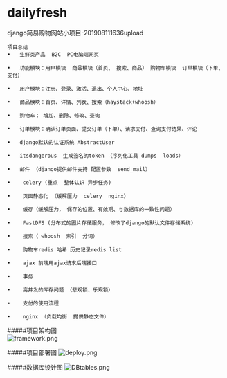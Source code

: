 # dailyfresh


django简易购物网站小项目-201908111636upload

	项目总结
	•	生鲜类产品  B2C  PC电脑端网页
	
	•	功能模块：用户模块  商品模块（首页、 搜索、商品） 购物车模块  订单模块（下单、 支付）
	
	•	用户模块：注册、登录、激活、退出、个人中心、地址
	
	•	商品模块：首页、详情、列表、搜索（haystack+whoosh）
	
	•	购物车： 增加、删除、修改、查询
	
	•	订单模块：确认订单页面、提交订单（下单）、请求支付、查询支付结果、评论
	
	•	django默认的认证系统 AbstractUser
	
	•	itsdangerous  生成签名的token （序列化工具 dumps  loads）
	
	•	邮件 （django提供邮件支持 配置参数  send_mail）
	
	•	 celery (重点  整体认识 异步任务)
	
	•	 页面静态化 （缓解压力  celery  nginx）
	
	•	 缓存（缓解压力， 保存的位置、有效期、与数据库的一致性问题）
	
	•	 FastDFS (分布式的图片存储服务， 修改了django的默认文件存储系统)
	
	•	 搜索（ whoosh  索引  分词）
	
	•	 购物车redis 哈希 历史记录redis list
	
	•	 ajax 前端用ajax请求后端接口
	
	•	 事务
	
	•	 高并发的库存问题 （悲观锁、乐观锁）
	
	•	 支付的使用流程
	
	•	 nginx （负载均衡  提供静态文件）
	
#####项目架构图	
![framework.png](https://upload-images.jianshu.io/upload_images/6174636-d9d70d6f7b7b3e8c.png?imageMogr2/auto-orient/strip%7CimageView2/2/w/1240)

#####项目部署图
![deploy.png](https://upload-images.jianshu.io/upload_images/6174636-9a83af19d21958f7.png?imageMogr2/auto-orient/strip%7CimageView2/2/w/1240)

#####数据库设计图
![DBtables.png](https://upload-images.jianshu.io/upload_images/6174636-c40e050bfc329e18.png?imageMogr2/auto-orient/strip%7CimageView2/2/w/1240)

